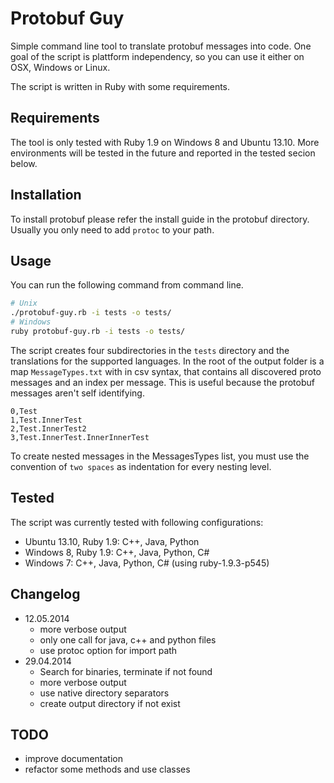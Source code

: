 Protobuf Guy
============

Simple command line tool to translate protobuf messages into code. One goal of the script is plattform independency, so you can use it either on OSX, Windows or Linux. 

The script is written in Ruby with some requirements.

## Requirements

The tool is only tested with Ruby 1.9 on Windows 8 and Ubuntu 13.10. More environments will be tested in the future and reported in the tested secion below.
 
## Installation

To install protobuf please refer the install guide in the protobuf directory. Usually you only need to add `protoc` to your path.

## Usage

You can run the following command from command line.

```BASH
# Unix
./protobuf-guy.rb -i tests -o tests/
# Windows
ruby protobuf-guy.rb -i tests -o tests/
```

The script creates four subdirectories in the `tests` directory and the translations for the supported languages. In the root of the output folder is a map `MessageTypes.txt` with in csv syntax, that contains all discovered proto messages and an index per message. This is useful because the protobuf messages aren't self identifying.

```CSV
0,Test
1,Test.InnerTest
2,Test.InnerTest2
3,Test.InnerTest.InnerInnerTest
```

To create nested messages in the MessagesTypes list, you must use the convention of `two spaces` as indentation for every nesting level.

## Tested

The script was currently tested with following configurations:

 * Ubuntu 13.10, Ruby 1.9: C++, Java, Python
 * Windows 8, Ruby 1.9: C++, Java, Python, C#
 * Windows 7: C++, Java, Python, C# (using ruby-1.9.3-p545)
## Changelog

 * 12.05.2014
 	* more verbose output
 	* only one call for java, c++ and python files
 	* use protoc option for import path
 * 29.04.2014
 	* Search for binaries, terminate if not found
 	* more verbose output
 	* use native directory separators
 	* create output directory if not exist

## TODO

 * improve documentation
 * refactor some methods and use classes
